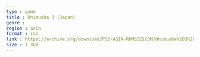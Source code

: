 ```yaml
---
type : game
title : Onimusha 3 (Japan)
genre : 
region : asia
format : iso
link : https://archive.org/download/PS2-ASIA-ROMS321COM/Onimusha%203%20%28Japan%29.7z
size : 1.3GB
---
```

